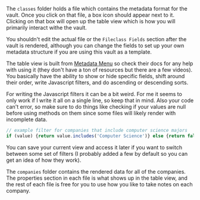 The `classes` folder holds a file which contains the metadata format for the vault. Once you click on that file, a box icon should appear next to it. Clicking on that box will open up the table view which is how you will primarily interact withe the vault.

You shouldn't edit the actual file or the `Fileclass Fields` section after the vault is rendered, although you can change the fields to set up your own metadata structure if you are using this vault as a template.

The table view is built from [Metadata Menu](https://mdelobelle.github.io/metadatamenu/) so check their docs for any help with using it (they don't have a ton of resources but there are a few videos). You basically have the ability to show or hide specific fields, shift around their order, write Javascript filters, and do ascending or descending sorts.

For writing the Javascript filters it can be a bit weird. For me it seems to only work if I write it all on a single line, so keep that in mind. Also your code can't error, so make sure to do things like checking if your values are null before using methods on them since some files will likely render with incomplete data.

```js
// example filter for companies that include computer science majors
if (value) {return value.includes('Computer Science')} else {return false}
```

You can save your current view and access it later if you want to switch between some set of filters (I probably added a few by default so you can get an idea of how they work).

The `companies` folder contains the rendered data for all of the companies. The properties section in each file is what shows up in the table view, and the rest of each file is free for you to use how you like to take notes on each company.
